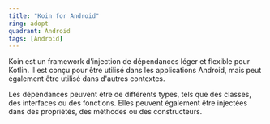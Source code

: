 ```yaml
---
title: "Koin for Android"
ring: adopt
quadrant: Android
tags: [Android]
---
```


<p>Koin est un framework d'injection de dépendances léger et flexible pour Kotlin. Il est conçu pour être utilisé dans les applications Android, mais peut également être utilisé dans d'autres contextes.</p>

<p>Les dépendances peuvent être de différents types, tels que des classes, des interfaces ou des fonctions. Elles peuvent également être injectées dans des propriétés, des méthodes ou des constructeurs.</p>
